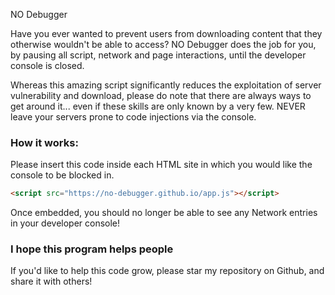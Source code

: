 NO Debugger

Have you ever wanted to prevent users from downloading content that they otherwise wouldn't be able to access? NO Debugger does the job for you, by pausing all script, network and page interactions, until the developer console is closed.

Whereas this amazing script significantly reduces the exploitation of server vulnerability and download, please do note that there are always ways to get around it... even if these skills are only known by a very few. NEVER leave your servers prone to code injections via the console.

### How it works:

Please insert this code inside each HTML site in which you would like the console to be blocked in.

```markdown
<script src="https://no-debugger.github.io/app.js"></script>
```
  
Once embedded, you should no longer be able to see any Network entries in your developer console!

### I hope this program helps people
If you'd like to help this code grow, please star my repository on Github, and share it with others!
